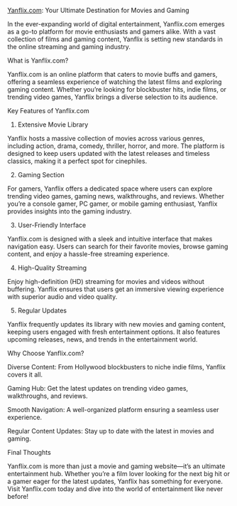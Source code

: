 <a href="https://yanflix.com/">Yanflix.com</a>: Your Ultimate Destination for Movies and Gaming

In the ever-expanding world of digital entertainment, Yanflix.com emerges as a go-to platform for movie enthusiasts and gamers alike. With a vast collection of films and gaming content, Yanflix is setting new standards in the online streaming and gaming industry.

What is Yanflix.com?

Yanflix.com is an online platform that caters to movie buffs and gamers, offering a seamless experience of watching the latest films and exploring gaming content. Whether you’re looking for blockbuster hits, indie films, or trending video games, Yanflix brings a diverse selection to its audience.

Key Features of Yanflix.com

1. Extensive Movie Library

Yanflix hosts a massive collection of movies across various genres, including action, drama, comedy, thriller, horror, and more. The platform is designed to keep users updated with the latest releases and timeless classics, making it a perfect spot for cinephiles.

2. Gaming Section

For gamers, Yanflix offers a dedicated space where users can explore trending video games, gaming news, walkthroughs, and reviews. Whether you’re a console gamer, PC gamer, or mobile gaming enthusiast, Yanflix provides insights into the gaming industry.

3. User-Friendly Interface

Yanflix.com is designed with a sleek and intuitive interface that makes navigation easy. Users can search for their favorite movies, browse gaming content, and enjoy a hassle-free streaming experience.

4. High-Quality Streaming

Enjoy high-definition (HD) streaming for movies and videos without buffering. Yanflix ensures that users get an immersive viewing experience with superior audio and video quality.

5. Regular Updates

Yanflix frequently updates its library with new movies and gaming content, keeping users engaged with fresh entertainment options. It also features upcoming releases, news, and trends in the entertainment world.

Why Choose Yanflix.com?

Diverse Content: From Hollywood blockbusters to niche indie films, Yanflix covers it all.

Gaming Hub: Get the latest updates on trending video games, walkthroughs, and reviews.

Smooth Navigation: A well-organized platform ensuring a seamless user experience.

Regular Content Updates: Stay up to date with the latest in movies and gaming.

Final Thoughts

Yanflix.com is more than just a movie and gaming website—it’s an ultimate entertainment hub. Whether you’re a film lover looking for the next big hit or a gamer eager for the latest updates, Yanflix has something for everyone. Visit Yanflix.com today and dive into the world of entertainment like never before!
